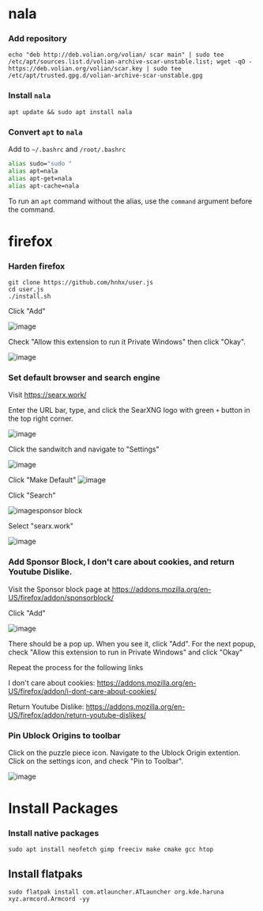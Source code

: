 # nala 
### Add repository 

```shell
echo "deb http://deb.volian.org/volian/ scar main" | sudo tee /etc/apt/sources.list.d/volian-archive-scar-unstable.list; wget -qO - https://deb.volian.org/volian/scar.key | sudo tee /etc/apt/trusted.gpg.d/volian-archive-scar-unstable.gpg
``` 

### Install `nala` 

```shell
apt update && sudo apt install nala
``` 

### Convert `apt` to `nala` 

Add to `~/.bashrc` and `/root/.bashrc`

```bash
alias sudo="sudo "
alias apt=nala
alias apt-get=nala
alias apt-cache=nala
```
To run an `apt` command without the alias, use the `command` argument before the command.

# firefox 

### Harden firefox

```shell
git clone https://github.com/hnhx/user.js
cd user.js
./install.sh
```
Click "Add"

![image](https://github.com/VehementHam/KDE-Neon/blob/main/Click%20Add%20Cropped.png)

Check "Allow this extension to run it Private Windows" then click "Okay".

![image](https://github.com/VehementHam/KDE-Neon/blob/main/Click%20Allow%20Extensiont%20to%20Run%20in%20Private%20Windows%20and%20Click%20Okay%20Cropped.png)

### Set default browser and search engine

Visit https://searx.work/

Enter the URL bar, type, and click the SearXNG logo with green `+` button in the top right corner.  

![image](https://github.com/VehementHam/KDE-Neon/blob/main/Add%20SeaXNG.png)

Click the sandwitch and navigate to "Settings"

![image](https://github.com/VehementHam/KDE-Neon/blob/main/Click%20the%20Sandwitch%20Button%20and%20Navigate%20to%20Settings%20Cropped.png)

Click "Make Default"
![image](https://github.com/VehementHam/KDE-Neon/blob/main/Click%20Make%20Default.png)

Click "Search"

![image](https://github.com/VehementHam/KDE-Neon/blob/main/Click%20Search.png)sponsor block

Select "searx.work"

![image](https://github.com/VehementHam/KDE-Neon/blob/main/Click%20SearXNG.png)

### Add Sponsor Block, I don't care about cookies, and return Youtube Dislike.

Visit the Sponsor block page at https://addons.mozilla.org/en-US/firefox/addon/sponsorblock/

Click "Add"

![image](https://github.com/VehementHam/KDE-Neon/blob/main/Sponsor%20Block.png)

There should be a pop up. When you see it, click "Add". For the next popup, check "Allow this extension to run in Private Windows" and click "Okay"

Repeat the process for the following links

I don't care about cookies: https://addons.mozilla.org/en-US/firefox/addon/i-dont-care-about-cookies/

Return Youtube Dislike: https://addons.mozilla.org/en-US/firefox/addon/return-youtube-dislikes/

### Pin Ublock Origins to toolbar

Click on the puzzle piece icon. Navigate to the Ublock Origin extention. Click on the settings icon, and check "Pin to Toolbar".

![image](https://github.com/VehementHam/KDE-Neon/blob/main/Pin%20Ublock%20Origin%20to%20Toolbar%20Cropped.png)

# Install Packages

### Install native packages

```
sudo apt install neofetch gimp freeciv make cmake gcc htop
```

## Install flatpaks

```
sudo flatpak install com.atlauncher.ATLauncher org.kde.haruna xyz.armcord.Armcord -yy
```

